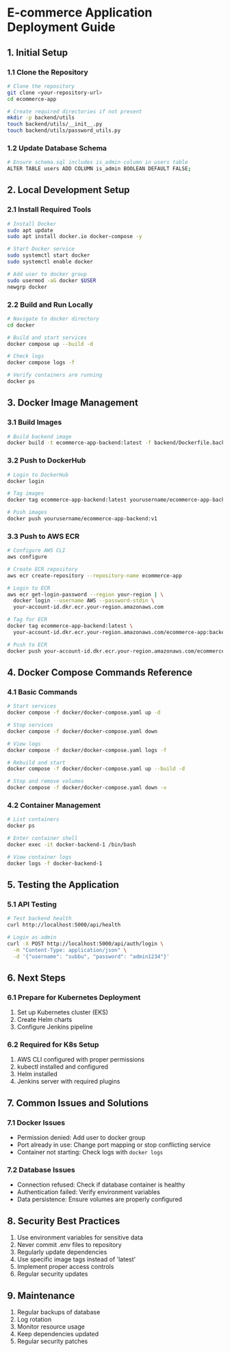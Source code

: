 # E-commerce Application Deployment Guide

## 1. Initial Setup

### 1.1 Clone the Repository
```bash
# Clone the repository
git clone <your-repository-url>
cd ecommerce-app

# Create required directories if not present
mkdir -p backend/utils
touch backend/utils/__init__.py
touch backend/utils/password_utils.py
```

### 1.2 Update Database Schema
```bash
# Ensure schema.sql includes is_admin column in users table
ALTER TABLE users ADD COLUMN is_admin BOOLEAN DEFAULT FALSE;
```

## 2. Local Development Setup

### 2.1 Install Required Tools
```bash
# Install Docker
sudo apt update
sudo apt install docker.io docker-compose -y

# Start Docker service
sudo systemctl start docker
sudo systemctl enable docker

# Add user to docker group
sudo usermod -aG docker $USER
newgrp docker
```

### 2.2 Build and Run Locally
```bash
# Navigate to docker directory
cd docker

# Build and start services
docker compose up --build -d

# Check logs
docker compose logs -f

# Verify containers are running
docker ps
```

## 3. Docker Image Management

### 3.1 Build Images
```bash
# Build backend image
docker build -t ecommerce-app-backend:latest -f backend/Dockerfile.backend ./backend
```

### 3.2 Push to DockerHub
```bash
# Login to DockerHub
docker login

# Tag images
docker tag ecommerce-app-backend:latest yourusername/ecommerce-app-backend:v1

# Push images
docker push yourusername/ecommerce-app-backend:v1
```

### 3.3 Push to AWS ECR
```bash
# Configure AWS CLI
aws configure

# Create ECR repository
aws ecr create-repository --repository-name ecommerce-app

# Login to ECR
aws ecr get-login-password --region your-region | \
  docker login --username AWS --password-stdin \
  your-account-id.dkr.ecr.your-region.amazonaws.com

# Tag for ECR
docker tag ecommerce-app-backend:latest \
  your-account-id.dkr.ecr.your-region.amazonaws.com/ecommerce-app:backend-v1

# Push to ECR
docker push your-account-id.dkr.ecr.your-region.amazonaws.com/ecommerce-app:backend-v1
```

## 4. Docker Compose Commands Reference

### 4.1 Basic Commands
```bash
# Start services
docker compose -f docker/docker-compose.yaml up -d

# Stop services
docker compose -f docker/docker-compose.yaml down

# View logs
docker compose -f docker/docker-compose.yaml logs -f

# Rebuild and start
docker compose -f docker/docker-compose.yaml up --build -d

# Stop and remove volumes
docker compose -f docker/docker-compose.yaml down -v
```

### 4.2 Container Management
```bash
# List containers
docker ps

# Enter container shell
docker exec -it docker-backend-1 /bin/bash

# View container logs
docker logs -f docker-backend-1
```

## 5. Testing the Application

### 5.1 API Testing
```bash
# Test backend health
curl http://localhost:5000/api/health

# Login as admin
curl -X POST http://localhost:5000/api/auth/login \
  -H "Content-Type: application/json" \
  -d '{"username": "subbu", "password": "admin1234"}'
```

## 6. Next Steps

### 6.1 Prepare for Kubernetes Deployment
1. Set up Kubernetes cluster (EKS)
2. Create Helm charts
3. Configure Jenkins pipeline

### 6.2 Required for K8s Setup
1. AWS CLI configured with proper permissions
2. kubectl installed and configured
3. Helm installed
4. Jenkins server with required plugins

## 7. Common Issues and Solutions

### 7.1 Docker Issues
- Permission denied: Add user to docker group
- Port already in use: Change port mapping or stop conflicting service
- Container not starting: Check logs with `docker logs`

### 7.2 Database Issues
- Connection refused: Check if database container is healthy
- Authentication failed: Verify environment variables
- Data persistence: Ensure volumes are properly configured

## 8. Security Best Practices

1. Use environment variables for sensitive data
2. Never commit .env files to repository
3. Regularly update dependencies
4. Use specific image tags instead of 'latest'
5. Implement proper access controls
6. Regular security updates

## 9. Maintenance

1. Regular backups of database
2. Log rotation
3. Monitor resource usage
4. Keep dependencies updated
5. Regular security patches
